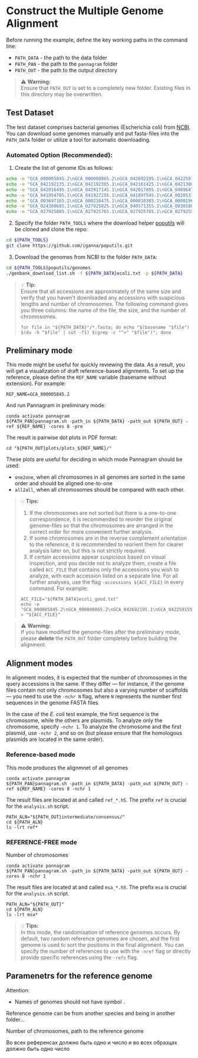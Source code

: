 
# Construct the Multiple Genome Alignment

Before running the example, define the key working paths in the command line:
- `PATH_DATA` - the path to the data folder
- `PATH_PAN` - the path to the `pannagram` folder
- `PATH_OUT` - the path to the output directory

> ⚠️ **Warning:**  
> Ensure that `PATH_OUT` is set to a completely new folder. Existing files in this directory may be overwritten.

## Test Dataset

The test dataset comprises bacterial genomes (Escherichia coli) from [NCBI](https://www.ncbi.nlm.nih.gov/datasets/genome/?taxon=562). You can download some genomes manually and put fasta-files into the `PATH_DATA` folder or utilize a tool for automatic downloading.

### Automated Option (Recommended):

1. Create the list of genome IDs as follows:

```bash
echo -e "GCA_000005845.2\nGCA_000008865.2\nGCA_042692195.1\nGCA_042259155.1\nGCA_042189615.1" > "${PATH_DATA}ecoli.txt"
echo -e "GCA_042192135.1\nGCA_042192365.1\nGCA_042161425.1\nGCA_042138005.1\nGCA_964264615.1" >> "${PATH_DATA}ecoli.txt"
echo -e "GCA_042016495.1\nGCA_042017145.1\nGCA_042017895.1\nGCA_040964775.2\nGCA_041950585.1" >> "${PATH_DATA}ecoli.txt"
echo -e "GCA_041954705.1\nGCA_041927255.1\nGCA_041897545.1\nGCA_002853715.1\nGCA_000013265.1" >> "${PATH_DATA}ecoli.txt"
echo -e "GCA_003697165.2\nGCA_000210475.1\nGCA_000010385.1\nGCA_000019645.1\nGCA_003018455.1" >> "${PATH_DATA}ecoli.txt"
echo -e "GCA_024300685.1\nGCA_027925825.1\nGCA_040571355.1\nGCA_003018035.1\nGCA_027925745.1" >> "${PATH_DATA}ecoli.txt"
echo -e "GCA_027925805.1\nGCA_027925765.1\nGCA_027925785.1\nGCA_027925565.1\nGCA_027925845.1" >> "${PATH_DATA}ecoli.txt"
```

2. Specify the folder `PATH_TOOLS` where the download helper [poputils](https://github.com/iganna/poputils) will be cloned and clone the repo:
```bash
cd ${PATH_TOOLS}
git clone https://github.com/iganna/poputils.git
```

3. Download the genomes from NCBI to the folder `PATH_DATA`:
```bash
cd ${PATH_TOOLS}poputils/genomes
./genbank_download_list.sh -f ${PATH_DATA}ecoli.txt -p ${PATH_DATA}
```

> 💡 **Tip:**  
> Ensure that all accessions are approximately of the same size and verify that you haven't downloaded any accessions with suspicious lengths and number of chromosomes. The following command gives you three columns: the name of the file, the size, and the number of chromosomes.
> ```
> for file in "${PATH_DATA}"/*.fasta; do echo "$(basename "$file") $(du -h "$file" | cut -f1) $(grep -c "^>" "$file")"; done
> ```

## Preliminary mode

This mode might be useful for quickly reviewing the data.
As a result, you will get a visualization of draft reference-based alignments.
To set up the reference, please define the `REF_NAME` variable (basename without extension).
For example:
```
REF_NAME=GCA_000005845.2
```

And run Pannagram in preliminary mode:
```
conda activate pannagram
${PATH_PAN}pannagram.sh -path_in ${PATH_DATA} -path_out ${PATH_OUT} -ref ${REF_NAME} -cores 8 -pre 
```

<!-- pannagram.sh -path_in ${PATH_DATA} -path_out ${PATH_OUT} -cores 8 -nchr 1 -log 2 -ref ${REF_NAME} -accessions ${ACC_FILE} -->


The result is pairwise dot plots in PDF format:
```
cd "${PATH_OUT}plots/plots_${REF_NAME}/"
```

These plots are useful for deciding in which mode Pannagram should be used:
- `one2one`, when all chromosomes in all genomes are sorted in the same order and should be aligned one-to-one
- `all2all`, when all chromosomes should be compared with each other.

> 💡 **Tips:**  
> 1. If the chromosomes are not sorted but there is a one-to-one correspondence, it is recommended to reorder the original genome-files so that the chromosomes are arranged in the correct order for more convenient further analysis.
> 2. If some chromosomes are in the reverse complement orientation to the reference, it is recommended to reorient them for clearer analysis later on, but this is not strictly required.
> 3. If certain accessions appear suspicious based on visual inspection, and you decide not to analyze them, create a file called `ACC_FILE` that contains only the accessions you wish to analyze, with each accession listed on a separate line. For all further analyses, use the flag `-accessions ${ACC_FILE}` in every command. For example:
> ```
> ACC_FILE="${PATH_DATA}ecoli_good.txt"
> echo -e "GCA_000005845.2\nGCA_000008865.2\nGCA_042692195.1\nGCA_042259155.1\nGCA_042189615.1" > "${ACC_FILE}"
> ```

> ⚠️ **Warning:**  
> If you have modified the genome-files after the preliminary mode, please **delete** the `PATH_OUT` folder completely before building the alignment.

## Alignment modes

In alignment modes, it is expected that the number of chromosomes in the query accessions is the same. 
If they differ — for instance, if the genome files contain not only chromosomes but also a varying number of scaffolds — you need to use the `-nchr N` flag, where `N` represents the number first sequences in the genome FASTA files.

In the case of the *E. coli* test example, the first sequence is the chromosome, while the others are plasmids. To analyze only the chromosome, specify `-nchr 1`. To analyze the chromosome and the first plasmid, use `-nchr 2`, and so on (but please ensure that the homologous plasmids are located in the same order).

### Reference-based mode

This mode produces the alignmnet of all genomes
```
conda activate pannagram
${PATH_PAN}pannagram.sh -path_in ${PATH_DATA} -path_out ${PATH_OUT} -ref ${REF_NAME} -cores 8 -nchr 1
```

The result files are located at and called `ref_*.h5`. The prefix `ref` is crucial for the `analysis.sh` script.

```
PATH_ALN="${PATH_OUT}intermediate/consensus/"
cd ${PATH_ALN}
ls -lrt ref*
```

### REFERENCE-FREE mode

Number of chromosomes

```
conda activate pannagram
${PATH_PAN}pannagram.sh -path_in ${PATH_DATA} -path_out ${PATH_OUT} -cores 8 -nchr 1
```

The result files are located at and called `msa_*.h5`. The prefix `msa` is crucial for the `analysis.sh` script.
```
PATH_ALN="${PATH_OUT}"
cd ${PATH_ALN}
ls -lrt msa*
```

> 💡 **Tips:**  
> In this mode, the randomisation of reference genomes occurs.
> By default, two random reference genomes are chosen, and the first genome is used to sort the positions in the final alignment.
> You can specify the number of references to use with the `-nref` flag or directly provide specific references using the `-refs` flag.


## Paramenetrs for the reference genome

Attention:
- Names of genomes should not have symbol `.`


Reference genome can be from another species and being in another folder...

Number of chromosomes, path to the reference genome

Во всех референсах должно быть одно и число и во всех образцах должно быть одно число



